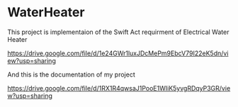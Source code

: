 # WaterHeater
This project is implementaion of the Swift Act requirment of Electrical Water Heater 

https://drive.google.com/file/d/1e24GWr1luxJDcMePm9EbcV79I22eK5dn/view?usp=sharing




And this is the documentation of my project

https://drive.google.com/file/d/1RX1R4qwsaJ1PooE1WIiK5yvgRDqyP3GR/view?usp=sharing
